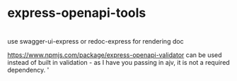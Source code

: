 # express-openapi-tools


# 
use swagger-ui-express or redoc-express for rendering doc

https://www.npmjs.com/package/express-openapi-validator can be used instead of built in validation - as I have you passing in ajv, it is not a required dependency.
'